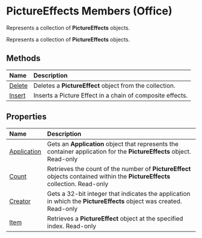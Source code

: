 
# PictureEffects Members (Office)
Represents a collection of  **PictureEffects** objects.

Represents a collection of  **PictureEffects** objects.


## Methods



|**Name**|**Description**|
|:-----|:-----|
|[Delete](791c409d-26e6-b4d7-8625-ad8cfe7c797e.md)|Deletes a  **PictureEffect** object from the collection.|
|[Insert](589c38d7-1d0a-ad87-a84c-72147b6b07cf.md)|Inserts a Picture Effect in a chain of composite effects.|

## Properties



|**Name**|**Description**|
|:-----|:-----|
|[Application](3aa0b57d-2bf7-8d54-3b2e-e23bef0f20af.md)|Gets an  **Application** object that represents the container application for the **PictureEffects** object. Read-only|
|[Count](3832dfbd-8c4c-fbee-613d-f31d2b1c9387.md)|Retrieves the count of the number of  **PictureEffect** objects contained within the **PictureEffects** collection. Read-only|
|[Creator](587a6d8a-9c50-802e-1e10-561c821eb985.md)|Gets a 32-bit integer that indicates the application in which the  **PictureEffects** object was created. Read-only|
|[Item](bd92a68a-059b-d96c-a86f-7c6754b23026.md)|Retrieves a  **PictureEffect** object at the specified index. Read-only|
